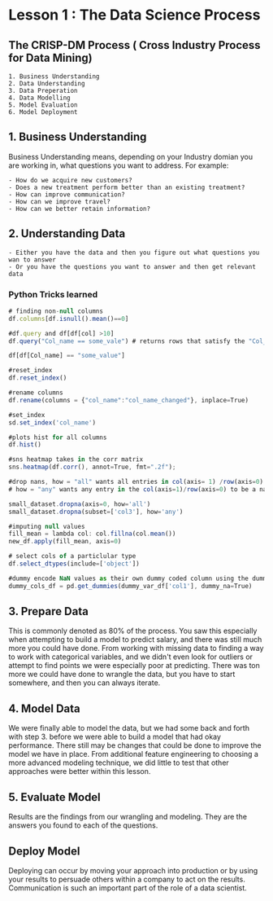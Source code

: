 
# Lesson 1 : The Data Science Process

## The CRISP-DM Process ( Cross Industry Process for Data Mining)

    1. Business Understanding
    2. Data Understanding
    3. Data Preperation
    4. Data Modelling
    5. Model Evaluation
    6. Model Deployment
    
## 1. Business Understanding 

Business Understanding means, depending on your Industry domian you are working in, what questions you want to address.
For example:

    - How do we acquire new customers?
    - Does a new treatment perform better than an existing treatment?
    - How can improve communication?
    - How can we improve travel?
    - How can we better retain information?
    
## 2. Understanding Data

    - Either you have the data and then you figure out what questions you wan to answer
    - Or you have the questions you want to answer and then get relevant data

### Python Tricks learned 

```js
# finding non-null columns
df.columns[df.isnull().mean()==0]

#df.query and df[df[col] >10]
df.query("Col_name == some_vale") # returns rows that satisfy the "Col_name = some_vale"

df[df[Col_name] == "some_value"]

#reset_index
df.reset_index()

#rename columns
df.rename(columns = {"col_name":"col_name_changed"}, inplace=True)

#set_index
sd.set_index('col_name')

#plots hist for all columns
df.hist()

#sns heatmap takes in the corr matrix
sns.heatmap(df.corr(), annot=True, fmt=".2f");

#drop nans, how = "all" wants all entries in col(axis= 1) /row(axis=0) to be nan
# how = "any" wants any entry in the col(axis=1)/row(axis=0) to be a nan for removal

small_dataset.dropna(axis=0, how='all')
small_dataset.dropna(subset=['col3'], how='any')

#imputing null values
fill_mean = lambda col: col.fillna(col.mean())
new_df.apply(fill_mean, axis=0)

# select cols of a particlular type
df.select_dtypes(include=['object'])

#dummy encode NaN values as their own dummy coded column using the dummy_na argument
dummy_cols_df = pd.get_dummies(dummy_var_df['col1'], dummy_na=True)
```

## 3. Prepare Data

  This is commonly denoted as 80% of the process. 
  You saw this especially when attempting to build a model to predict salary, 
  and there was still much more you could have done. 
  From working with missing data to finding a way to work with categorical variables, 
  and we didn't even look for outliers or attempt to find points we were especially poor at predicting. 
  There was ton more we could have done to wrangle the data, but you have to start somewhere, 
  and then you can always iterate.
  
  
## 4. Model Data

  We were finally able to model the data, but we had some back and forth with step 3. before we were able to build a model that had okay performance. There still may be changes that could be done to improve the model we have in place. From additional feature engineering to choosing a more advanced modeling technique, we did little to test that other approaches were better within this lesson.
  
## 5. Evaluate Model

  Results are the findings from our wrangling and modeling. They are the answers you found to each of the questions.
 
## Deploy Model

  Deploying can occur by moving your approach into production or by using your results to persuade others within a company to act on the results. Communication is such an important part of the role of a data scientist.
